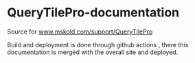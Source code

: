 # QueryTilePro-documentation

Source for www.mskold.com/support/QueryTilePro 

Build and deployment is done through github actions , there this documentation is merged with the overall site and deployed.
